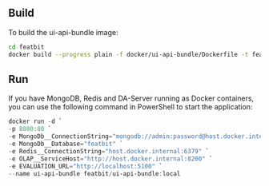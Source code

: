 ## Build

To build the ui-api-bundle image:

```bash
cd featbit
docker build --progress plain -f docker/ui-api-bundle/Dockerfile -t featbit/ui-api-bundle:local .
```

## Run

If you have MongoDB, Redis and DA-Server running as Docker containers, you can use the following command in PowerShell to start the
application:

```powershell
docker run -d `
-p 8080:80 `
-e MongoDb__ConnectionString="mongodb://admin:password@host.docker.internal:27017" `
-e MongoDb__Database="featbit" `
-e Redis__ConnectionString="host.docker.internal:6379" `
-e OLAP__ServiceHost="http://host.docker.internal:8200" `
-e EVALUATION_URL="http://localhost:5100" `
--name ui-api-bundle featbit/ui-api-bundle:local
```